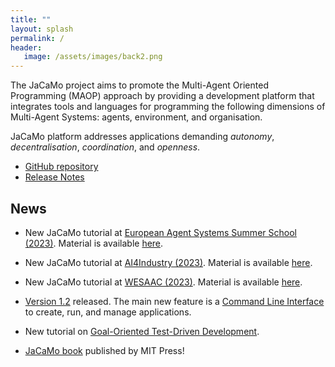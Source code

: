 ```yaml
---
title: ""
layout: splash
permalink: /
header:
   image: /assets/images/back2.png
---
```


The JaCaMo project aims to promote the Multi-Agent Oriented Programming (MAOP) approach by providing a development platform that integrates tools and languages for programming the following dimensions of Multi-Agent Systems: agents, environment, and organisation.

JaCaMo platform addresses applications  demanding _autonomy_, _decentralisation_, _coordination_, and _openness_.

* [GitHub repository](https://github.com/jacamo-lang/jacamo)
* [Release Notes](http://jacamo-lang.github.io/jacamo/release-notes.html)

## News

* New JaCaMo tutorial at [European Agent Systems Summer School (2023)](https://easss23.pages.fit). Material is available [here](https://github.com/orgs/JaCaMo-EASSS23/repositories).

* New JaCaMo tutorial at [AI4Industry (2023)](https://ai4industry2023.sciencesconf.org). Material is available [here](https://gitlab.emse.fr/ai4industry/hackathon/-/wikis/home).

* New JaCaMo tutorial at [WESAAC (2023)](https://sites.google.com/inf.ufpel.edu.br/wesaac2023). Material is available [here](https://github.com/maiquelb/jacamo-wesaac2023).

* [Version 1.2](https://github.com/jacamo-lang/jacamo/releases) released. The main new feature is a [Command Line Interface](https://github.com/jacamo-lang/jacamo-cli) to create, run, and manage applications.

* New tutorial on [Goal-Oriented Test-Driven Development](https://github.com/jacamo-lang/jacamo/blob/master/doc/tutorials/tdd/readme.adoc).

* [JaCaMo book](https://mitpress.mit.edu/9780262044578/) published by MIT Press!
